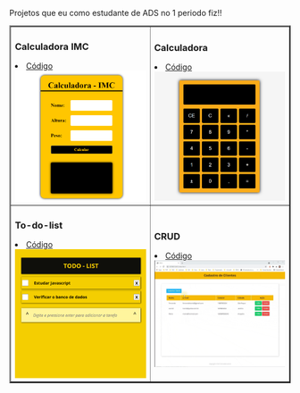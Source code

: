 

Projetos que eu como estudante de ADS no 1 periodo fiz!!

<table border="2">
  <tr>
    <td>
        <h3> Calculadora IMC</h3>
        <li><a href="./00-imc/">Código</a></li>        
        <a href="https://enzupain.github.io/Projetos-JavaScript/calculadora-imc/"><img src="./img/00-imc.gif" width="250px"></a>
    </td>
      <td>
      <h3> Calculadora</h3>
      <li><a href="./06-Calculadora/">Código</a></li>     
      <a href="https://enzupain.github.io/Projetos-JavaScript/calculadora-normal/"><img src="./img/06-Calculadora.gif" width="250px" ></a>
    </td>    
    
  </tr>
  

  <tr>
    <td>
      <h3> To-do-list</h3>
      <li><a href="./07-todo-List/">Código</a></li>    
      <a href="https://enzupain.github.io/Projetos-JavaScript/to-do-list/"><img src="./img/07-todo-List.gif" width="250px" ></a>
    </td>
    <td>
      <h3> CRUD</h3>
      <li><a href="./08-crud/">Código</a></li>
      <a href="https://enzupain.github.io/Projetos-JavaScript/crud-completo/"><img src="./img/08-crud.gif" width="250px" ></a>
    </td>
  </tr>
  
</table>